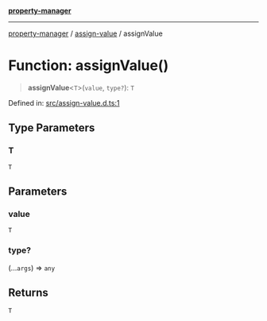 [**property-manager**](../../README.md)

***

[property-manager](../../modules.md) / [assign-value](../README.md) / assignValue

# Function: assignValue()

> **assignValue**\<`T`\>(`value`, `type?`): `T`

Defined in: [src/assign-value.d.ts:1](https://github.com/snowyu/property-manager.js/blob/7cecb27374754b743733e81c6027a17dd0c349c2/src/assign-value.d.ts#L1)

## Type Parameters

### T

`T`

## Parameters

### value

`T`

### type?

(...`args`) => `any`

## Returns

`T`
